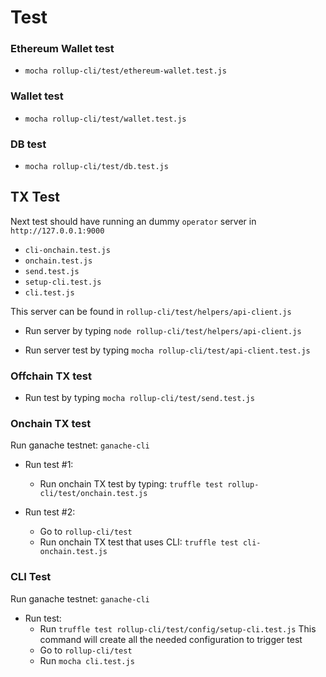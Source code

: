 # Test

### Ethereum Wallet test

- `mocha rollup-cli/test/ethereum-wallet.test.js`

### Wallet test

- `mocha rollup-cli/test/wallet.test.js`

### DB test

- `mocha rollup-cli/test/db.test.js`

## TX Test

Next test should have running an dummy `operator` server in `http://127.0.0.1:9000`
- `cli-onchain.test.js`
- `onchain.test.js`
- `send.test.js`
- `setup-cli.test.js`
- `cli.test.js`

This server can be found in `rollup-cli/test/helpers/api-client.js`

- Run server by typing `node rollup-cli/test/helpers/api-client.js`

- Run server test by typing `mocha rollup-cli/test/api-client.test.js`

### Offchain TX test

- Run test by typing `mocha rollup-cli/test/send.test.js`

### Onchain TX test

Run ganache testnet: `ganache-cli`

- Run test #1:
  - Run onchain TX test by typing: `truffle test rollup-cli/test/onchain.test.js`

- Run test #2:
  - Go to `rollup-cli/test`
  - Run onchain TX test that uses CLI: `truffle test cli-onchain.test.js`

### CLI Test

Run ganache testnet: `ganache-cli`

- Run test:
  - Run `truffle test rollup-cli/test/config/setup-cli.test.js`
This command will create all the needed configuration to trigger test
  - Go to `rollup-cli/test`
  - Run `mocha cli.test.js`
